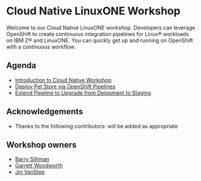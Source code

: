 # Cloud Native LinuxONE Workshop 

Welcome to our Cloud Native LinuxONE workshop. Developers can leverage OpenShift to create continuous integration pipelines for Linux® workloads on IBM Z® and LinuxONE. You can quickly get up and running on OpenShift with a continuous workflow.

## Agenda
* [Introduction to Cloud Native Workshop](introduction.md)
* [Deploy Pet Store via OpenShift Pipelines](build-and-deploy/overview.md)
* [Extend Pipeline to Upgrade from Delopment to Staging](application-promotion/overview.md)

## Acknowledgements
* Thanks to the following contributors: will be added as appropriate

## Workshop owners
* [Barry Silliman](mailto:silliman@us.ibm.com)
* [Garrett Woodworth](mailto:garrett.lee.woodworth@ibm.com)
* [Jin VanStee](mailto:jinxiong@us.ibm.com)

